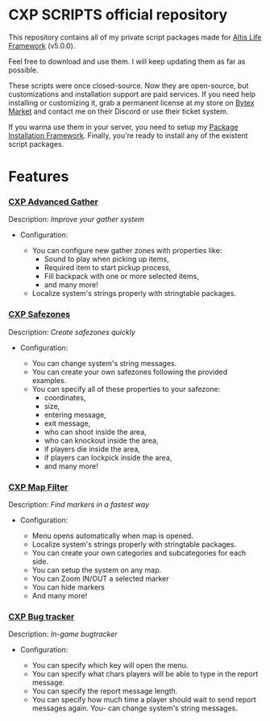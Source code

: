 # CXP SCRIPTS official repository

This repository contains all of my private script packages made for [Altis Life Framework](https://github.com/AsYetUntitled/Framework) (v5.0.0).

Feel free to download and use them. I will keep updating them as far as possible.

These scripts were once closed-source. Now they are open-source, but customizations and installation support are paid services. If you need help installing or customizing it, grab a permanent license at my store on [Bytex Market](https://bytex.market/sellers/profile/K970748533) and contact me on their Discord or use their ticket system.

If you wanna use them in your server, you need to setup my [Package Installation Framework](https://github.com/Casperento/cxp-scripts-sources/blob/main/cxp/README.md). Finally, you're ready to install any of the existent script packages.

# Features

### [CXP Advanced Gather](https://github.com/Casperento/cxp-scripts-sources/blob/main/AdvancedGather/README.md)
Description: _Improve your gather system_

- Configuration:

    - You can configure new gather zones with properties like:
        - Sound to play when picking up items,
        - Required item to start pickup process,
        - Fill backpack with one or more selected items,
        - and many more!
    - Localize system's strings properly with stringtable packages.
 
 ### [CXP Safezones](https://github.com/Casperento/cxp-scripts-sources/blob/main/SafeZones/README.md)
 Description: _Create safezones quickly_
 
 - Configuration:

    - You can change system's string messages.
    - You can create your own safezones following the provided examples.
    - You can specify all of these properties to your safezone:
        - coordinates,
        - size,
        - entering message,
        - exit message,
        - who can shoot inside the area,
        - who can knockout inside the area,
        - if players die inside the area,
        - if players can lockpick inside the area,
        - and many more!

### [CXP Map Filter](https://github.com/Casperento/cxp-scripts-sources/blob/main/MapFilter/README.md)
Description: _Find markers in a fastest way_

- Configuration:

    - Menu opens automatically when map is opened.
    - Localize system's strings properly with stringtable packages.
    - You can create your own categories and subcategories for each side.
    - You can setup the system on any map.
    - You can Zoom IN/OUT a selected marker
    - You can hide markers
    - And many more!

### [CXP Bug tracker](https://github.com/Casperento/cxp-scripts-sources/blob/main/Bugtracker/README.md)
Description: _In-game bugtracker_

- Configuration:

    - You can specify which key will open the menu.
    - You can specify what chars players will be able to type in the report message.
    - You can specify the report message length.
    - You can specify how much time a player should wait to send report messages again.
    You-  can change system's string messages.
